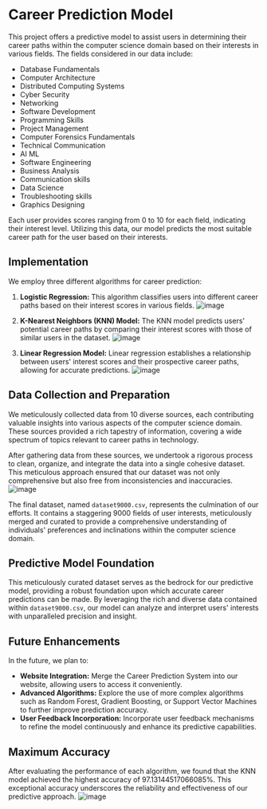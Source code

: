 # Career Prediction Model

This project offers a predictive model to assist users in determining their career paths within the computer science domain based on their interests in various fields. The fields considered in our data include:


- Database Fundamentals
- Computer Architecture
- Distributed Computing Systems
- Cyber Security
- Networking
- Software Development
- Programming Skills
- Project Management
- Computer Forensics Fundamentals
- Technical Communication
- AI ML
- Software Engineering
- Business Analysis
- Communication skills
- Data Science
- Troubleshooting skills
- Graphics Designing

Each user provides scores ranging from 0 to 10 for each field, indicating their interest level. Utilizing this data, our model predicts the most suitable career path for the user based on their interests.

## Implementation

We employ three different algorithms for career prediction:

1. **Logistic Regression:** This algorithm classifies users into different career paths based on their interest scores in various fields.
   ![image](https://github.com/AnivartakJ/Career-Prediction-Model-Career.io-/assets/126934403/08044f34-5696-4741-953c-ac5c64104db5)

3. **K-Nearest Neighbors (KNN) Model:** The KNN model predicts users' potential career paths by comparing their interest scores with those of similar users in the dataset.
   ![image](https://github.com/AnivartakJ/Career-Prediction-Model-Career.io-/assets/126934403/44abccb7-e050-4c22-a72a-3b1673afa9e5)

5. **Linear Regression Model:** Linear regression establishes a relationship between users' interest scores and their prospective career paths, allowing for accurate predictions.
   ![image](https://github.com/AnivartakJ/Career-Prediction-Model-Career.io-/assets/126934403/095e390b-9995-407d-846a-92423eb83ad9)

   

## Data Collection and Preparation

We meticulously collected data from 10 diverse sources, each contributing valuable insights into various aspects of the computer science domain. These sources provided a rich tapestry of information, covering a wide spectrum of topics relevant to career paths in technology.

After gathering data from these sources, we undertook a rigorous process to clean, organize, and integrate the data into a single cohesive dataset. This meticulous approach ensured that our dataset was not only comprehensive but also free from inconsistencies and inaccuracies.
![image](https://github.com/AnivartakJ/Career-Prediction-Model-Career.io-/assets/126934403/a1576056-2a1a-4c7c-991d-f5391360ec8c)


The final dataset, named `dataset9000.csv`, represents the culmination of our efforts. It contains a staggering 9000 fields of user interests, meticulously merged and curated to provide a comprehensive understanding of individuals' preferences and inclinations within the computer science domain.

## Predictive Model Foundation

This meticulously curated dataset serves as the bedrock for our predictive model, providing a robust foundation upon which accurate career predictions can be made. By leveraging the rich and diverse data contained within `dataset9000.csv`, our model can analyze and interpret users' interests with unparalleled precision and insight.


## Future Enhancements

In the future, we plan to:

- **Website Integration:** Merge the Career Prediction System into our website, allowing users to access it conveniently.
- **Advanced Algorithms:** Explore the use of more complex algorithms such as Random Forest, Gradient Boosting, or Support Vector Machines to further improve prediction accuracy.
- **User Feedback Incorporation:** Incorporate user feedback mechanisms to refine the model continuously and enhance its predictive capabilities.

## Maximum Accuracy

After evaluating the performance of each algorithm, we found that the KNN model achieved the highest accuracy of 97.13144517066085%. This exceptional accuracy underscores the reliability and effectiveness of our predictive approach.
![image](https://github.com/AnivartakJ/Career-Prediction-Model-Career.io-/assets/126934403/d7cb11a0-b1d6-4ac6-8f42-032e13d3b825)

